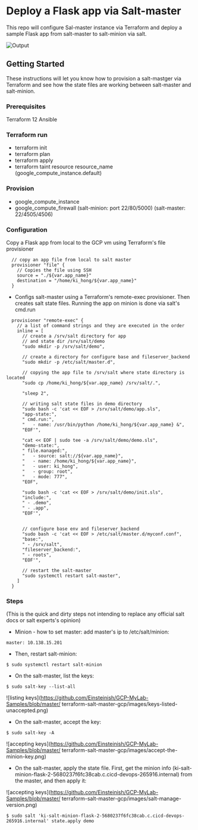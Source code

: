 # Deploy a Flask app via Salt-master

This repo will configure Sal-master instance via Terraform and deploy a sample Flask app from salt-master to salt-minion via salt.


![Output](https://github.com/Einsteinish/GCP-MyLab-Samples/blob/master/terraform-ansible-gcp-flask/images/terraform-ansible-flask.png)



## Getting Started

These instructions will let you know how to provision a salt-mastger via Terraform and see how the state files are working between salt-master and salt-minion. 

### Prerequisites

Terraform 12 
Ansible

### Terraform run
* terraform init
* terraform plan
* terraform apply
* terraform taint resource resource_name (google_compute_instance.default) 

### Provision
* google_compute_instance
* google_compute_firewall (salt-minion: port 22/80/5000) (salt-master: 22/4505/4506)

### Configuration
Copy a Flask app from local to the GCP vm using Terraform's file provisioner

```
  // copy an app file from local to salt master
  provisioner "file" {
    // Copies the file using SSH
    source = "./${var.app_name}"
    destination = "/home/ki_hong/${var.app_name}"
  }
```

* Configs salt-master using a Terraform's remote-exec provisioner. Then creates salt state files. Running the app on minion is done via salt's cmd.run

```
  provisioner "remote-exec" {
    // a list of command strings and they are executed in the order 
    inline = [
      // create a /srv/salt directory for app 
      // and state dir /srv/salt/demo
      "sudo mkdir -p /srv/salt/demo",
       
      // create a directory for configure base and fileserver_backend
      "sudo mkdir -p /etc/salt/master.d",

      // copying the app file to /srv/salt where state directory is located
      "sudo cp /home/ki_hong/${var.app_name} /srv/salt/.",

      "sleep 2",

      // writing salt state files in demo directory
      "sudo bash -c 'cat << EOF > /srv/salt/demo/app.sls",
      "app-state:",
      " cmd.run:",
      "   - name: /usr/bin/python /home/ki_hong/${var.app_name} &",
      "EOF'",

      "cat << EOF | sudo tee -a /srv/salt/demo/demo.sls",
      "demo-state:",
      " file.managed:",
      "   - source: salt://${var.app_name}",
      "   - name: /home/ki_hong/${var.app_name}",
      "   - user: ki_hong",
      "   - group: root",
      "   - mode: 777",
      "EOF",

      "sudo bash -c 'cat << EOF > /srv/salt/demo/init.sls",
      "include:",
      " - .demo",
      " - .app", 
      "EOF'",


      // configure base env and fileserver_backend
      "sudo bash -c 'cat << EOF > /etc/salt/master.d/myconf.conf",
      "base:",
      " - /srv/salt",
      "fileserver_backend:",
      " - roots",
      "EOF'",    

      // restart the salt-master
      "sudo systemctl restart salt-master",
    ]
  }
```

### Steps 
(This is the quick and dirty steps not intending to replace any official salt docs or salt experts's opinion)

* Minion - how to set master: 
add master's ip to /etc/salt/minion:
```
master: 10.138.15.201
```

* Then, restart salt-minion:
```
$ sudo systemctl restart salt-minion
```

* On the salt-master, list the keys:
```
$ sudo salt-key --list-all
```
![listing keys](https://github.com/Einsteinish/GCP-MyLab-Samples/blob/master/
terraform-salt-master-gcp/images/keys-listed-unaccepted.png)

* On the salt-master, accept the key:
```
$ sudo salt-key -A
```
![accepting keys](https://github.com/Einsteinish/GCP-MyLab-Samples/blob/master/
terraform-salt-master-gcp/images/accept-the-minion-key.png)

* On the salt-master, apply the state file.
First, get the minion info (ki-salt-minion-flask-2-5680237f6fc38cab.c.cicd-devops-265916.internal) from the master, and then apply it:

![accepting keys](https://github.com/Einsteinish/GCP-MyLab-Samples/blob/master/
terraform-salt-master-gcp/images/salt-manage-version.png)

```
$ sudo salt 'ki-salt-minion-flask-2-5680237f6fc38cab.c.cicd-devops-265916.internal' state.apply demo 
```


